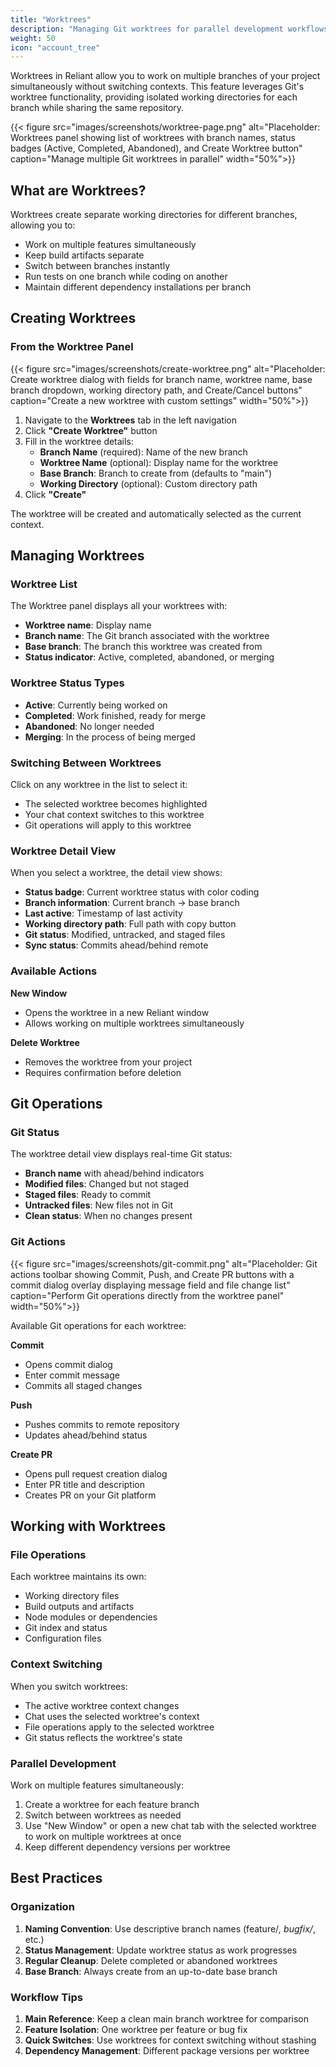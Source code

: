 ```yaml
---
title: "Worktrees"
description: "Managing Git worktrees for parallel development workflows"
weight: 50
icon: "account_tree"
---
```


Worktrees in Reliant allow you to work on multiple branches of your project simultaneously without switching contexts. This feature leverages Git's worktree functionality, providing isolated working directories for each branch while sharing the same repository.

{{< figure src="images/screenshots/worktree-page.png" alt="Placeholder: Worktrees panel showing list of worktrees with branch names, status badges (Active, Completed, Abandoned), and Create Worktree button" caption="Manage multiple Git worktrees in parallel" width="50%">}}

## What are Worktrees?

Worktrees create separate working directories for different branches, allowing you to:
- Work on multiple features simultaneously
- Keep build artifacts separate
- Switch between branches instantly
- Run tests on one branch while coding on another
- Maintain different dependency installations per branch

## Creating Worktrees

### From the Worktree Panel

{{< figure src="images/screenshots/create-worktree.png" alt="Placeholder: Create worktree dialog with fields for branch name, worktree name, base branch dropdown, working directory path, and Create/Cancel buttons" caption="Create a new worktree with custom settings" width="50%">}}

1. Navigate to the **Worktrees** tab in the left navigation
2. Click **"Create Worktree"** button
3. Fill in the worktree details:
   - **Branch Name** (required): Name of the new branch
   - **Worktree Name** (optional): Display name for the worktree
   - **Base Branch**: Branch to create from (defaults to "main")
   - **Working Directory** (optional): Custom directory path
4. Click **"Create"**

The worktree will be created and automatically selected as the current context.

## Managing Worktrees

### Worktree List

The Worktree panel displays all your worktrees with:
- **Worktree name**: Display name
- **Branch name**: The Git branch associated with the worktree
- **Base branch**: The branch this worktree was created from
- **Status indicator**: Active, completed, abandoned, or merging

### Worktree Status Types

- **Active**: Currently being worked on
- **Completed**: Work finished, ready for merge
- **Abandoned**: No longer needed
- **Merging**: In the process of being merged

### Switching Between Worktrees

Click on any worktree in the list to select it:
- The selected worktree becomes highlighted
- Your chat context switches to this worktree
- Git operations will apply to this worktree

### Worktree Detail View

When you select a worktree, the detail view shows:
- **Status badge**: Current worktree status with color coding
- **Branch information**: Current branch → base branch
- **Last active**: Timestamp of last activity
- **Working directory path**: Full path with copy button
- **Git status**: Modified, untracked, and staged files
- **Sync status**: Commits ahead/behind remote

### Available Actions

**New Window**
- Opens the worktree in a new Reliant window
- Allows working on multiple worktrees simultaneously

**Delete Worktree**
- Removes the worktree from your project
- Requires confirmation before deletion

## Git Operations

### Git Status

The worktree detail view displays real-time Git status:
- **Branch name** with ahead/behind indicators
- **Modified files**: Changed but not staged
- **Staged files**: Ready to commit
- **Untracked files**: New files not in Git
- **Clean status**: When no changes present

### Git Actions

{{< figure src="images/screenshots/git-commit.png" alt="Placeholder: Git actions toolbar showing Commit, Push, and Create PR buttons with a commit dialog overlay displaying message field and file change list" caption="Perform Git operations directly from the worktree panel" width="50%">}}

Available Git operations for each worktree:

**Commit**
- Opens commit dialog
- Enter commit message
- Commits all staged changes

**Push**
- Pushes commits to remote repository
- Updates ahead/behind status

**Create PR**
- Opens pull request creation dialog
- Enter PR title and description
- Creates PR on your Git platform

## Working with Worktrees

### File Operations

Each worktree maintains its own:
- Working directory files
- Build outputs and artifacts
- Node modules or dependencies
- Git index and status
- Configuration files

### Context Switching

When you switch worktrees:
- The active worktree context changes
- Chat uses the selected worktree's context
- File operations apply to the selected worktree
- Git status reflects the worktree's state

### Parallel Development

Work on multiple features simultaneously:
1. Create a worktree for each feature branch
2. Switch between worktrees as needed
3. Use "New Window" or open a new chat tab with the selected worktree to work on multiple worktrees at once
4. Keep different dependency versions per worktree

## Best Practices

### Organization

1. **Naming Convention**: Use descriptive branch names (feature/*, bugfix/*, etc.)
2. **Status Management**: Update worktree status as work progresses
3. **Regular Cleanup**: Delete completed or abandoned worktrees
4. **Base Branch**: Always create from an up-to-date base branch

### Workflow Tips

1. **Main Reference**: Keep a clean main branch worktree for comparison
2. **Feature Isolation**: One worktree per feature or bug fix
3. **Quick Switches**: Use worktrees for context switching without stashing
4. **Dependency Management**: Different package versions per worktree

